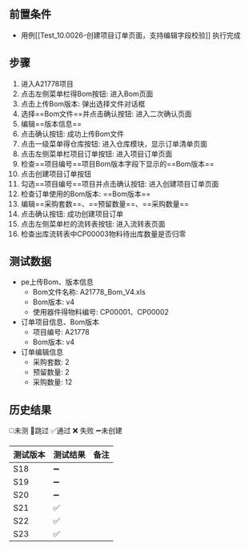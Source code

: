  
## 前置条件

- 用例[[Test_10.0026-创建项目订单页面，支持编辑字段校验]] 执行完成

## 步骤

1. 进入A21778项目
2. 点击左侧菜单栏得Bom按钮: 进入Bom页面
3. 点击上传Bom版本: 弹出选择文件对话框
4. 选择==Bom文件==并点击确认按钮: 进入二次确认页面
5. 编辑==版本信息== 
6. 点击确认按钮: 成功上传Bom文件
7. 点击一级菜单得仓库按钮: 进入仓库模块，显示订单清单页面
8. 点击左侧菜单栏项目订单按钮: 进入项目订单页面
9. 检查==项目编号==项目Bom版本字段下显示的==Bom版本==     
10. 点击创建项目订单按钮
11. 勾选==项目编号==项目并点击确认按钮: 进入创建项目订单页面
12. 检查订单使用的Bom版本: ==Bom版本== 
13. 编辑==采购套数==、==预留数量==、==采购数量==
14. 点击确认按钮: 成功创建项目订单
16. 点击左侧菜单栏的流转表按钮: 进入流转表页面
17. 检查出库流转表中CP00003物料待出库数量是否归零

## 测试数据

- pe上传Bom、版本信息
	- Bom文件名称: A21778_Bom_V4.xls
	- Bom版本: v4
	- 使用器件得物料编号: CP00001、CP00002
- 订单项目信息、Bom版本
	- 项目编号: A21778
	- Bom版本: v4
- 订单编辑信息
	- 采购套数: 2
	- 预留数量: 2
	- 采购数量: 12

## 历史结果
 ◻️未测    🚫跳过     ✅通过    ❌ 失败    ➖未创建
 
| 测试版本 | 测试结果 | 备注 |
| ---- | ---- | ---- |
| S18 | ➖ |  |
| S19 | ➖ |  |
| S20 | ➖ |  |
| S21 | ✅ |  |
| S22 | ✅ |  |
| S23 | ✅ |  |
